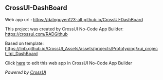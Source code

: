 ## CrossUI-DashBoard
Web app url : https://datnguyen123-alt.github.io/CrossUI-DashBoard

This project was created by CrossUI No-Code App Builder: https://crossui.com/RADGithub

Based on template: https://linb.github.io/CrossUI_Assets/assets/projects/Prototyping/xui_project_tpl_DashBoard

Click [here](https://crossui.com/RADGithub/#!from=github&owner=datnguyen123-alt&repo=CrossUI-DashBoard) to edit this web app in CrossUI No-Code App Builder

<i>Powered by [CrossUI](https://crossui.com)</i>
